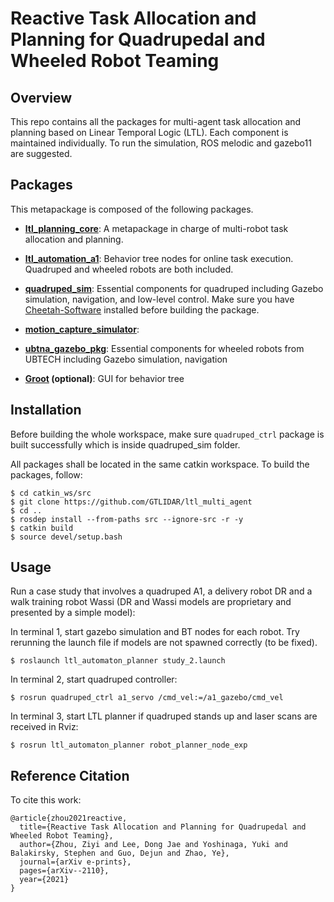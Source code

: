 # Reactive Task Allocation and Planning for Quadrupedal and Wheeled Robot Teaming
## Overview
This repo contains all the packages for multi-agent task allocation and planning based on Linear Temporal Logic (LTL). 
Each component is maintained individually. To run the simulation, ROS melodic and gazebo11 are suggested.

## Packages
This metapackage is composed of the following packages.

- **[ltl_planning_core](/ltl_planning_core)**: A metapackage in charge of multi-robot task allocation and planning.

- **[ltl_automation_a1](/ltl_automation_a1)**: Behavior tree nodes for online task execution. Quadruped and wheeled robots are both included.

- **[quadruped_sim](/quadruped_sim)**: Essential components for quadruped including Gazebo simulation, navigation, and low-level control. Make sure you have [Cheetah-Software](https://github.com/GTLIDAR/Cheetah-Software) installed before building the package.

- **[motion_capture_simulator](/motion_capture_simulator)**:

- **[ubtna_gazebo_pkg](/ubtna_gazebo_pkg)**: Essential components for wheeled robots from UBTECH including Gazebo simulation, navigation

- **[Groot](/Groot) (optional)**: GUI for behavior tree
 

## Installation
Before building the whole workspace, make sure `quadruped_ctrl` package is built successfully which is inside quadruped_sim folder.

All packages shall be located in the same catkin workspace. To build the packages, follow:
```
$ cd catkin_ws/src
$ git clone https://github.com/GTLIDAR/ltl_multi_agent
$ cd ..
$ rosdep install --from-paths src --ignore-src -r -y
$ catkin build
$ source devel/setup.bash
```

## Usage
Run a case study that involves a quadruped A1, a delivery robot DR and a walk training robot Wassi (DR and Wassi models
are proprietary and presented by a simple model):

In terminal 1, start gazebo simulation and BT nodes for each robot. Try rerunning the launch file if models
are not spawned correctly (to be fixed).
```
$ roslaunch ltl_automaton_planner study_2.launch
```

In terminal 2, start quadruped controller:
```
$ rosrun quadruped_ctrl a1_servo /cmd_vel:=/a1_gazebo/cmd_vel
```

In terminal 3, start LTL planner if quadruped stands up and laser scans are received in Rviz:
```
$ rosrun ltl_automaton_planner robot_planner_node_exp
```

## Reference Citation
To cite this work:
```
@article{zhou2021reactive,
  title={Reactive Task Allocation and Planning for Quadrupedal and Wheeled Robot Teaming},
  author={Zhou, Ziyi and Lee, Dong Jae and Yoshinaga, Yuki and Balakirsky, Stephen and Guo, Dejun and Zhao, Ye},
  journal={arXiv e-prints},
  pages={arXiv--2110},
  year={2021}
}
```


